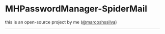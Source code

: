 # MHPasswordManager-SpiderMail
this is an open-source project by me ([@marcoshssilva](https://github.com/marcoshssilva))

---
